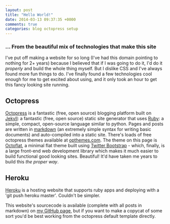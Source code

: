 ```yaml
---
layout: post
title: "Hello World!"
date: 2014-03-13 09:37:35 +0000
comments: true
categories: blog octopress setup
---
```


### ... From the beautiful mix of technologies that make this site

I've put off making a website for so long (I've had this domain pointing to nothing for 2+ years) because I believed that if I was going to do it, I'd do it *properly* and build the whole thing myself. But I dislike CSS and I've always found more fun things to do. I've finally found a few technologies cool enough for me to get excited about using, and it only took an hour to get this fancy looking site running.

## Octopress

[Octopress](https://github.com/imathis/octopress) is a fantastic (free, open source) blogging platform built on [Jekyll](https://github.com/jekyll/jekyll): a fantastic (free, open source) static site generator that uses [Ruby](https://www.ruby-lang.org/en/): a simple, compact, open-source language similar to python. Pages and posts are written in [markdown](http://daringfireball.net/projects/markdown/) (an extremely simple syntax for writing basic documents) and auto-compiled into a static site. There's loads of free octopress themes available at [opthemes.com](http://opthemes.com/). The theme on this page is [Octoflat](https://github.com/alexgaribay/octoflat), a minimal flat theme built using [Twitter Bootstrap](http://getbootstrap.com/) - which, finally, is a large front-end web development library which makes it much easier to build functional good looking sites. Beautiful! It'd have taken me years to build this *the proper way*.

## Heroku

[Heroku](https://www.heroku.com/) is a hosting website that supports ruby apps and deploying with a 'git push heroku master'. Couldn't be simpler.

This website's sourcecode is available (complete with all posts in markdown) on [my GitHub page](https://github.com/georgepowell), but if you want to make a copycat of some sort you'd be best working from the octopress default template directly.